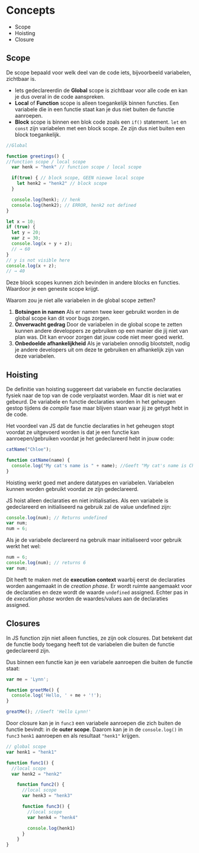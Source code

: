 # Concepts

* Scope
* Hoisting
* Closure

## Scope
De scope bepaald voor welk deel van de code iets, bijvoorbeeld variabelen, zichtbaar is.
* Iets gedeclareerdin de **Global** scope is zichtbaar voor alle code en kan je dus overal in de code aanspreken.
* **Local** of **Function** scope is alleen toegankelijk binnen functies. Een variabele die in een functie staat kan je dus niet buiten de functie aanroepen.
* **Block** scope is binnen een blok code zoals een `if()` statement. `let` en `const` zijn variabelen met een block scope. Ze zijn dus niet buiten een block toegankelijk.

```javascript
//Global

function greetings() {
//function scope / local scope
  var henk = "henk" // function scope / local scope

  if(true) { // block scope, GEEN nieuwe local scope
    let henk2 = "henk2" // block scope
  }

  console.log(henk); // henk
  console.log(henk2); // ERROR, henk2 not defined
}
```

```javascript
let x = 10;
if (true) {
  let y = 20;
  var z = 30;
  console.log(x + y + z);
  // → 60
}
// y is not visible here
console.log(x + z);
// → 40
```

Deze block scopes kunnen zich bevinden in andere blocks en functies. Waardoor je een geneste scope krijgt.

Waarom zou je niet alle variabelen in de global scope zetten?
1. **Botsingen in namen** Als er namen twee keer gebruikt worden in de global scope kan dit voor bugs zorgen.
2. **Onverwacht gedrag** Door de variabelen in de global scope te zetten kunnen andere developpers ze gebruiken op een manier die jij niet van plan was. Dit kan ervoor zorgen dat jouw code niet meer goed werkt.
3. **Onbedoelde afhankelijkheid** Als je variabelen onnodig blootstelt, nodig je andere developers uit om deze te gebruiken en afhankelijk zijn van deze variabelen.

## Hoisting
De definitie van hoisting suggereert dat variabele en functie declaraties fysiek naar de top van de code verplaatst worden. Maar dit is niet wat er gebeurd. De variabele en functie declaraties worden in het geheugen gestop tijdens de *compile* fase maar blijven staan waar jij ze getypt hebt in de code.

Het voordeel van JS dat de functie declaraties in het geheugen stopt voordat ze uitgevoerd worden is dat je een functie kan aanroepen/gebruiken voordat je het gedeclareerd hebt in jouw code:

```javascript
catName("Chloe");

function catName(name) {
  console.log("My cat's name is " + name); //Geeft "My cat's name is Chloe"
}
```

Hoisting werkt goed met andere datatypes en variabelen. Variabelen kunnen worden gebruikt voordat ze zijn gedeclareerd.

JS hoist alleen declaraties en niet initialisaties. Als een variabele is gedeclareerd en initialiseerd na gebruik zal de value undefined zijn:

```javascript
console.log(num); // Returns undefined
var num;
num = 6;
```

Als je de variabele declareerd na gebruik maar initialiseerd voor gebruik werkt het wel:

```javascript
num = 6;
console.log(num); // returns 6
var num;
```

Dit heeft te maken met de **execution context** waarbij eerst de declaraties worden aangemaakt in de *creation phase*. Er wordt ruimte aangemaakt voor de declaraties en deze wordt de waarde `undefined` assigned. Echter pas in de *execution phase* worden de waardes/values aan de declaraties assigned.

## Closures
In JS function zijn niet alleen functies, ze zijn ook closures. Dat betekent dat de functie body toegang heeft tot de variabelen die buiten de functie gedeclareerd zijn.

Dus binnen een functie kan je een variabele aanroepen die buiten de functie staat:

```javascript
var me = 'Lynn';

function greetMe() {
  console.log('Hello, ' + me + '!');
}

greatMe(); //Geeft 'Hello Lynn!'
```  

Door closure kan je in `func3` een variabele aanroepen die zich buiten de functie bevindt: in de **outer scope**. Daarom kan je in de `console.log()` in `func3` `henk1` aanroepen en als resultaat `"henk1"` krijgen.

```javascript
// global scope
var henk1 = "henk1"

function func1() {
  //local scope
  var henk2 = "henk2"

    function func2() {
      //local scope
      var henk3 = "henk3"

      function func3() {
        //local scope
        var henk4 = "henk4"

        console.log(henk1)
      }
    }
}
```
